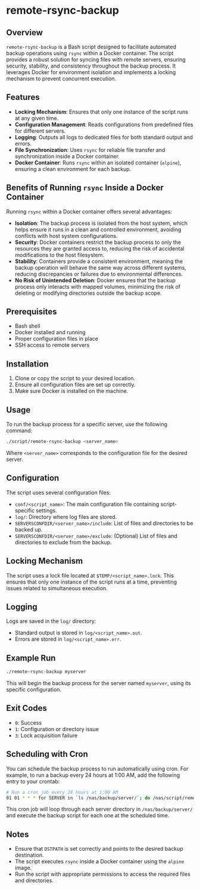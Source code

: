 # remote-rsync-backup

## Overview

`remote-rsync-backup` is a Bash script designed to facilitate automated backup operations using `rsync` within a Docker container. The script provides a robust solution for syncing files with remote servers, ensuring security, stability, and consistency throughout the backup process. It leverages Docker for environment isolation and implements a locking mechanism to prevent concurrent execution.

## Features

- **Locking Mechanism**: Ensures that only one instance of the script runs at any given time.
- **Configuration Management**: Reads configurations from predefined files for different servers.
- **Logging**: Outputs all logs to dedicated files for both standard output and errors.
- **File Synchronization**: Uses `rsync` for reliable file transfer and synchronization inside a Docker container.
- **Docker Container**: Runs `rsync` within an isolated container (`alpine`), ensuring a clean environment for each backup.

## Benefits of Running `rsync` Inside a Docker Container

Running `rsync` within a Docker container offers several advantages:

- **Isolation**: The backup process is isolated from the host system, which helps ensure it runs in a clean and controlled environment, avoiding conflicts with host system configurations.
- **Security**: Docker containers restrict the backup process to only the resources they are granted access to, reducing the risk of accidental modifications to the host filesystem.
- **Stability**: Containers provide a consistent environment, meaning the backup operation will behave the same way across different systems, reducing discrepancies or failures due to environmental differences.
- **No Risk of Unintended Deletion**: Docker ensures that the backup process only interacts with mapped volumes, minimizing the risk of deleting or modifying directories outside the backup scope.

## Prerequisites

- Bash shell
- Docker installed and running
- Proper configuration files in place
- SSH access to remote servers

## Installation

1. Clone or copy the script to your desired location.
2. Ensure all configuration files are set up correctly.
3. Make sure Docker is installed on the machine.

## Usage

To run the backup process for a specific server, use the following command:

```bash
./script/remote-rsync-backup <server_name>
```
Where `<server_name>` corresponds to the configuration file for the desired server.

## Configuration

The script uses several configuration files:

- `conf/<script_name>`: The main configuration file containing script-specific settings.
- `log/`: Directory where log files are stored.
- `SERVERSCONFDIR/<server_name>/include`: List of files and directories to be backed up.
- `SERVERSCONFDIR/<server_name>/exclude`: (Optional) List of files and directories to exclude from the backup.

## Locking Mechanism

The script uses a lock file located at `$TEMP/<script_name>.lock`. This ensures that only one instance of the script runs at a time, preventing issues related to simultaneous execution.

## Logging

Logs are saved in the `log/` directory:

- Standard output is stored in `log/<script_name>.out`.
- Errors are stored in `log/<script_name>.err`.

## Example Run

```bash
./remote-rsync-backup myserver
```
This will begin the backup process for the server named `myserver`, using its specific configuration.

## Exit Codes

- `0`: Success
- `1`: Configuration or directory issue
- `3`: Lock acquisition failure

## Scheduling with Cron

You can schedule the backup process to run automatically using cron. For example, to run a backup every 24 hours at 1:00 AM, add the following entry to your crontab:

```bash
# Run a cron job every 24 hours at 1:00 AM
01 01 * * * for SERVER in `ls /nas/backup/server/`; do /nas/script/remote-rsync-backup $SERVER; done
```

This cron job will loop through each server directory in `/nas/backup/server/` and execute the backup script for each one at the scheduled time.

## Notes

- Ensure that `DSTPATH` is set correctly and points to the desired backup destination.
- The script executes `rsync` inside a Docker container using the `alpine` image.
- Run the script with appropriate permissions to access the required files and directories.
